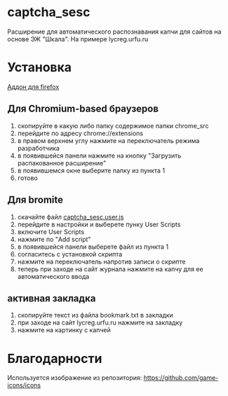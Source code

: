 # captcha_sesc
Расширение для автоматического распознавания капчи для сайтов на основе ЭЖ "Шкала". На примере lycreg.urfu.ru

# Установка

[Аддон для firefox](https://addons.mozilla.org/ru/firefox/addon/captcha_sesc/)

## Для Chromium-based браузеров

1) скопируйте в какую либо папку содержимое папки chrome_src
2) перейдите по адресу chrome://extensions
3) в правом верхнем углу нажмите на переключатель режима разработчика
4) в появившейся панели нажмите на кнопку "Загрузить распакованное расширение"
5) в появившемся окне выберите папку из пункта 1
6) готово

## Для bromite

1) скачайте файл [captcha_sesc.user.js](https://raw.githubusercontent.com/dburkov05/captcha_sesc/main/bromite_src/captcha_sesc.user.js)
2) перейдите в настройки и выберете пунку User Scripts
3) включите User Scripts
4) нажмите по "Add script"
5) в появившейся панели выберете файл из пункта 1
6) согласитесь с установкой скрипта
7) нажмите на переключатель напротив записи о скрипте
8) теперь при заходе на сайт журнала нажмите на капчу для ее автоматического ввода

## активная закладка

1) скопируйте текст из файла bookmark.txt в закладки
2) при заходе на сайт lycreg.urfu.ru нажмите на закладку
3) нажмите на картинку с капчей

# Благодарности

Используется изображение из репозитория: https://github.com/game-icons/icons
